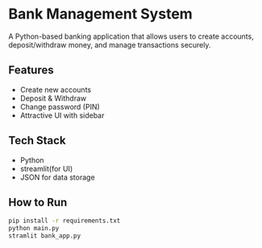 # Bank Management System

A Python-based banking application that allows users to create accounts, deposit/withdraw money, and manage transactions securely.

## Features
- Create new accounts
- Deposit & Withdraw
- Change password (PIN)
- Attractive UI with sidebar

## Tech Stack
- Python
- streamlit(for UI)
- JSON for data storage

## How to Run
```bash
pip install -r requirements.txt
python main.py
stramlit bank_app.py



